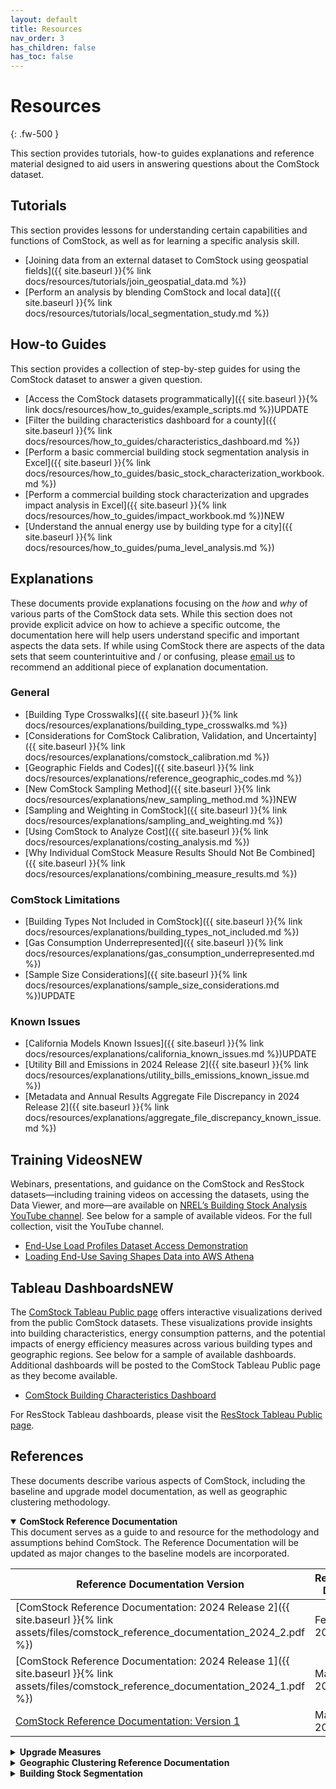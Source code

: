 ```yaml
---
layout: default
title: Resources
nav_order: 3
has_children: false
has_toc: false
---
```


# Resources
{: .fw-500 }

This section provides tutorials, how-to guides explanations and reference material designed to aid users in answering questions about the ComStock dataset.

## Tutorials
This section provides lessons for understanding certain capabilities and functions of ComStock, as well as for learning a specific analysis skill.

- [Joining data from an external dataset to ComStock using geospatial fields]({{  site.baseurl  }}{% link docs/resources/tutorials/join_geospatial_data.md %})
- [Perform an analysis by blending ComStock and local data]({{  site.baseurl  }}{% link docs/resources/tutorials/local_segmentation_study.md %})

## How-to Guides
This section provides a collection of step-by-step guides for using the ComStock dataset to answer a given question. 

- [Access the ComStock datasets programmatically]({{  site.baseurl  }}{% link docs/resources/how_to_guides/example_scripts.md %})<span class="label label-green">UPDATE</span>
- [Filter the building characteristics dashboard for a county]({{  site.baseurl  }}{% link docs/resources/how_to_guides/characteristics_dashboard.md %})
- [Perform a basic commercial building stock segmentation analysis in Excel]({{  site.baseurl  }}{% link docs/resources/how_to_guides/basic_stock_characterization_workbook.md %})
- [Perform a commercial building stock characterization and upgrades impact analysis in Excel]({{  site.baseurl  }}{% link docs/resources/how_to_guides/impact_workbook.md %})<span class="label label-blue">NEW</span>
- [Understand the annual energy use by building type for a city]({{  site.baseurl  }}{% link docs/resources/how_to_guides/puma_level_analysis.md %})

## Explanations
These documents provide explanations focusing on the *how* and *why* of various parts of the ComStock data sets. While this section does not provide explicit advice on how to achieve a specific outcome, the documentation here will help users understand specific and important aspects the data sets. If while using ComStock there are aspects of the data sets that seem counterintuitive and / or confusing, please [email us](mailto:ComStock@nrel.gov) to recommend an additional piece of explanation documentation.

### General
- [Building Type Crosswalks]({{  site.baseurl  }}{% link docs/resources/explanations/building_type_crosswalks.md %})
- [Considerations for ComStock Calibration, Validation, and Uncertainty]({{  site.baseurl  }}{% link docs/resources/explanations/comstock_calibration.md %})
- [Geographic Fields and Codes]({{  site.baseurl  }}{% link docs/resources/explanations/reference_geographic_codes.md %})
- [New ComStock Sampling Method]({{  site.baseurl  }}{% link docs/resources/explanations/new_sampling_method.md %})<span class="label label-blue">NEW</span>
- [Sampling and Weighting in ComStock]({{  site.baseurl  }}{% link docs/resources/explanations/sampling_and_weighting.md %})
- [Using ComStock to Analyze Cost]({{  site.baseurl  }}{% link docs/resources/explanations/costing_analysis.md %})
- [Why Individual ComStock Measure Results Should Not Be Combined]({{  site.baseurl  }}{% link docs/resources/explanations/combining_measure_results.md %})

### ComStock Limitations
- [Building Types Not Included in ComStock]({{  site.baseurl  }}{% link docs/resources/explanations/building_types_not_included.md %})
- [Gas Consumption Underrepresented]({{  site.baseurl  }}{% link docs/resources/explanations/gas_consumption_underrepresented.md %})
- [Sample Size Considerations]({{  site.baseurl  }}{% link docs/resources/explanations/sample_size_considerations.md %})<span class="label label-green">UPDATE</span>

### Known Issues
- [California Models Known Issues]({{    site.baseurl   }}{% link docs/resources/explanations/california_known_issues.md %})<span class="label label-green">UPDATE</span>
- [Utility Bill and Emissions in 2024 Release 2]({{  site.baseurl  }}{% link docs/resources/explanations/utility_bills_emissions_known_issue.md %})
- [Metadata and Annual Results Aggregate File Discrepancy in 2024 Release 2]({{  site.baseurl  }}{% link docs/resources/explanations/aggregate_file_discrepancy_known_issue.md %})

## Training Videos<span class="label label-blue">NEW</span>
Webinars, presentations, and guidance on the ComStock and ResStock datasets—including training videos on accessing the datasets, using the Data Viewer, and more—are available on [NREL’s Building Stock Analysis YouTube channel](https://www.youtube.com/playlist?list=PLmIn8Hncs7bEYCZiHaoPSovoBrRGR-tRS). See below for a sample of available videos. For the full collection, visit the YouTube channel.
-   [End-Use Load Profiles Dataset Access Demonstration](https://www.youtube.com/watch?v=iS7KeVQ0Bvs)
-   [Loading End-Use Saving Shapes Data into AWS Athena](https://www.youtube.com/watch?v=qSR1MFpSiro&list=PLmIn8Hncs7bEYCZiHaoPSovoBrRGR-tRS&index=4&t=2s)

## Tableau Dashboards<span class="label label-blue">NEW</span>
The [ComStock Tableau Public page](https://public.tableau.com/app/profile/comstock.nrel/vizzes) offers interactive visualizations derived from the public ComStock datasets. These visualizations provide insights into building characteristics, energy consumption patterns, and the potential impacts of energy efficiency measures across various building types and geographic regions. See below for a sample of available dashboards. Additional dashboards will be posted to the ComStock Tableau Public page as they become available.

-   [ComStock Building Characteristics Dashboard](https://public.tableau.com/app/profile/comstock.nrel/viz/ComStockBuildingCharacteristicsDashboard/Introduction)

For ResStock Tableau dashboards, please visit the [ResStock Tableau Public page](https://public.tableau.com/app/profile/nrel.buildingstock/vizzes).

## References
These documents describe various aspects of ComStock, including the baseline and upgrade model documentation, as well as geographic clustering methodology.

<details markdown="block" class="level1-collapse-section" open>
<summary><b>ComStock Reference Documentation</b></summary>
This document serves as a guide to and resource for the methodology and assumptions behind ComStock. The Reference Documentation will be updated as major changes to the baseline models are incorporated.

| Reference Documentation Version               | Release Date | Corresponding ComStock Dataset Release(s)                            |
|-----------------------------------------------|--------------|----------------------------------------------------------------------|
| [ComStock Reference Documentation: 2024 Release 2]({{  site.baseurl  }}{% link assets/files/comstock_reference_documentation_2024_2.pdf %}) | Feb. 2025      | 2024/comstock_amy2018_release_2                                      |
| [ComStock Reference Documentation: 2024 Release 1]({{  site.baseurl  }}{% link assets/files/comstock_reference_documentation_2024_1.pdf %}) | May 2024       | 2024/comstock_amy2018_release_1                                      |
| [ComStock Reference Documentation: Version 1](https://www.nrel.gov/docs/fy23osti/83819.pdf) | March 2023     | 2023/comstock_amy2018_release_1<br>2023/comstock_amy2018_release_2   |

</details>


<details markdown="block" class="level1-collapse-section">
<summary><b>Upgrade Measures</b></summary>
The measure documentation describes the modeling methodology, assumptions, relevant ComStock baseline features, and observations from results.

[**Upgrade Measures**]({{  site.baseurl  }}{% link docs/upgrade_measures/upgrade_measures.md %})

</details>


<details markdown="block" class="level1-collapse-section">
<summary><b>Geographic Clustering Reference Documentation</b></summary>
These documents provide reference documentation for the clustering methodology developed by ComStock. The clustering algorithm described in this technical report resulted in 88 clusters across the United States. The clusters are used as the geographic basis for the “U.S. Building Stock Segmentation Series” published by DOE’s Building Technologies Office. This series will provide geographically relevant insight into building stock characteristics, energy and emissions performance, and, eventually, common end use technologies. The cluster definitions file maps counties to building stock segmentation clusters.

[**Building Stock Segmentation Cluster Development**](https://www.nrel.gov/docs/fy23osti/84648.pdf)

**June 2023**

[**Building Stock Segmentation Cluster Definitions**](https://oedi-data-lake.s3.amazonaws.com/nrel-pds-building-stock/end-use-load-profiles-for-us-building-stock/2023/comstock_amy2018_release_1/geographic_information/stock_cluster_definition_2023.11.29.csv)

**July 2023**

</details>

<details markdown="block" class="level1-collapse-section">
<summary><b>Building Stock Segmentation</b></summary>
This document discusses the development of a segmentation approach for the U.S. commercial building stock that focuses on identifying similarities. The resulting nine-segment approach primarily uses similarities in heating, ventilating, and air-conditioning systems, service water heating
systems, and the presence of cooking equipment to separate buildings into categories.

[**Commercial Building Stock Segmentation**](https://www.nrel.gov/docs/fy24osti/88947.pdf)

**May 2024**

</details>